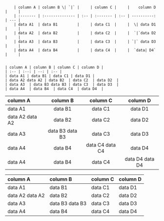﻿#

        | column A | column B \| `|` |     | column C |     |    column D |     |
        | :------- | :-------------- | :-- | :------- | :-- | ----------: | --- |
        | data A1  | data B1         |     | data C1  |     |  \| data D1 |     |
        | data A2  | data B2         |     | data C2  |     |  `|`data D2 |     |
        | data A3  | data B3         |     | data C3  |     | `|` data D3 |     |
        | data A4  | data B4         |     | data C4  |     |  `data| D4` |     |


    | column A | column B | column C | column D |
    | :-- | :--: | --: | :-- |
    | data A1 | data B1 | data C1 | data D1 |
    | data A2 data A2 | data B2  | data C2  | data D2  |
    | data A3  | data B3 data B3 | data C3  | data D3  |
    | data A4  | data B4  | data C4  | data D4  |


| column A        | column B        | column C        | column D        |
| :-------------- | :-------------: | :-------------: | :-------------: |
| data A1         | data B1         | data C1         | data D1         |
| data A2 data A2 | data B2         | data C2         | data D2         |
| data A3         | data B3 data B3 | data C3         | data D3         |
| data A4         | data B4         | data C4 data C4 | data D4         |
| data A4         | data B4         | data C4         | data D4 data D4 |


| column A | column B | column C | column D |
| :-- | :-- | :-- | :-- |
| data A1 | data B1 | data C1 | data D1 |
| data A2 data A2 | data B2  | data C2  | data D2  |
| data A3  | data B3 data B3 | data C3  | data D3  |
| data A4  | data B4  | data C4  | data D4  |



